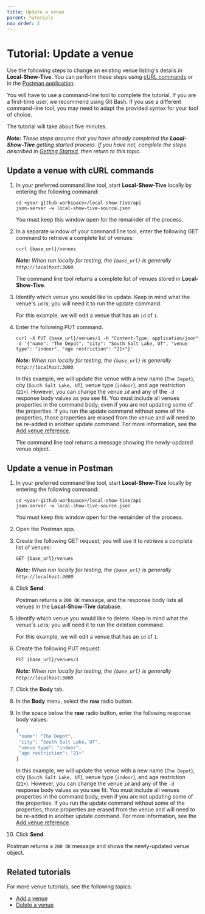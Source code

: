 ```yaml
---
title: Update a venue
parent: Tutorials
nav_order: 2
---
```


# Tutorial: Update a venue

Use the following steps to change an existing venue listing's details in **Local-Show-Tive**. You can perform these steps using [cURL commands](#update-a-venue-with-curl-commands) or in the [Postman application](#update-a-venue-in-postman).

You will have to use a command-line tool to complete the tutorial. If you are a first-time user, we recommend using Git Bash. If you use a different command-line tool, you may need to adapt the provided syntax for your tool of choice.

The tutorial will take about five minutes. 

_**Note:** These steps assume that you have already completed the **Local-Show-Tive** getting started process. If you have not, complete the steps described in [Getting Started](getting-started.md), then return to this topic._

## Update a venue with cURL commands

1. In your preferred command line tool, start **Local-Show-Tive** locally by entering the following command:

    ```shell
    cd <your-github-workspace>/local-show-tive/api
    json-server -w local-show-tive-source.json
    ```
    You must keep this window open for the remainder of the process.

2. In a separate window of your command line tool, enter the following GET command to retrieve a complete list of venues:

    ```shell
    curl {base_url}/venues
    ```
    _**Note:** When run locally for testing, the `{base_url}` is generally `http://localhost:3000`._

    The command line tool returns a complete list of venues stored in **Local-Show-Tive**.

3. Identify which venue you would like to update. Keep in mind what the venue's `id` is; you will need it to run the update command. 

    For this example, we will edit a venue that has an `id` of `1`.

4. Enter the following PUT command. 

    ```shell
    curl -X PUT {base_url}/venues/1 -H "Content-Type: application/json" -d '{"name": "The Depot", "city": "South Salt Lake, UT", "venue type": "indoor", "age restriction": "21+"}'
    ```
    _**Note:** When run locally for testing, the `{base_url}` is generally `http://localhost:3000`._

    In this example, we will update the venue with a new name (`The Depot`), city (`South Salt Lake, UT`), venue type (`indoor`), and age restriction (`21+`). However, you can change the venue `id` and any of the `-d` response body values as you see fit. You must include all venues properties in the command body, even if you are not updating some of the properties. If you run the update command without some of the properties, those properties are erased from the venue and will need to be re-added in another update command. For more information, see the [Add venue reference](../references/post-add-venue.md).

    The command line tool returns a message showing the newly-updated venue object.

## Update a venue in Postman

1. In your preferred command line tool, start **Local-Show-Tive** locally by entering the following command:

    ```shell
    cd <your-github-workspace>/local-show-tive/api
    json-server -w local-show-tive-source.json
    ```
    You must keep this window open for the remainder of the process.

2. Open the Postman app.

3. Create the following GET request; you will use it to retrieve a complete list of venues:

    ```shell
    GET {base_url}/venues
    ```
    _**Note:** When run locally for testing, the `{base_url}` is generally `http://localhost:3000`._

4. Click **Send**. 

   Postman returns a `200 OK` message, and the response body lists all venues in the **Local-Show-Tive** database.

5. Identify which venue you would like to delete. Keep in mind what the venue's `id` is; you will need it to run the deletion command.

    For this example, we will edit a venue that has an `id` of `1`.

6. Create the following PUT request. 

    ```shell
    PUT {base_url}/venues/1
    ```
    _**Note:** When run locally for testing, the `{base_url}` is generally `http://localhost:3000`._

7. Click the **Body** tab.

8. In the **Body** menu, select the **raw** radio button.

9. In the space below the **raw** radio button, enter the following response body values:

   ```js
   {
    "name": "The Depot",
    "city": "South Salt Lake, UT",
    "venue type": "indoor",
    "age restriction": "21+"
   }
   ```
    In this example, we will update the venue with a new name (`The Depot`), city (`South Salt Lake, UT`), venue type (`indoor`), and age restriction (`21+`). However, you can change the venue `id` and any of the `-d` response body values as you see fit. You must include all venues properties in the command body, even if you are not updating some of the properties. If you run the update command without some of the properties, those properties are erased from the venue and will need to be re-added in another update command. For more information, see the [Add venue reference](../references/post-add-venue.md).

10. Click **Send**. 

   Postman returns a `200 OK` message and shows the newly-updated venue object.

## Related tutorials

For more venue tutorials, see the following topics:
- [Add a venue](update-a-venue.md)
- [Delete a venue](delete-a-venue.md)
